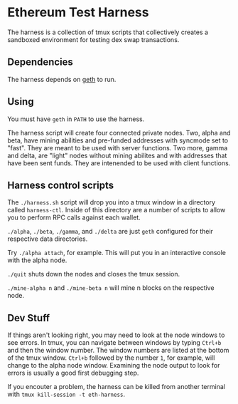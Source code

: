 # Ethereum Test Harness

The harness is a collection of tmux scripts that collectively creates a
sandboxed environment for testing dex swap transactions.

## Dependencies

The harness depends on [geth](https://github.com/ethereum/go-ethereum/tree/master/cmd/geth)
to run.

## Using

You must have `geth` in `PATH` to use the harness.

The harness script will create four connected private nodes. Two, alpha and
beta, have mining abilities and pre-funded addresses with syncmode set to
"fast". They are meant to be used with server functions. Two more, gamma and
delta, are "light" nodes without mining abilites and with addresses that have
been sent funds. They are intenended to be used with client functions.

## Harness control scripts

The `./harness.sh` script will drop you into a tmux window in a directory
called `harness-ctl`. Inside of this directory are a number of scripts to
allow you to perform RPC calls against each wallet.

`./alpha`, `./beta`, `./gamma`, and `./delta` are just `geth` configured for
their respective data directories.

Try `./alpha attach`, for example. This will put you in an interactive console
with the alpha node.

`./quit` shuts down the nodes and closes the tmux session.

`./mine-alpha n` and `./mine-beta n` will mine n blocks on the respective node.

## Dev Stuff

If things aren't looking right, you may need to look at the node windows to
see errors. In tmux, you can navigate between windows by typing `Ctrl+b` and
then the window number. The window numbers are listed at the bottom
of the tmux window. `Ctrl+b` followed by the number `1`, for example, will
change to the alpha node window. Examining the node output to look for errors
is usually a good first debugging step.

If you encouter a problem, the harness can be killed from another terminal with
`tmux kill-session -t eth-harness`.
